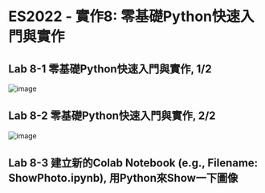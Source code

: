 # ES2022 - 實作8: 零基礎Python快速入門與實作

## Lab 8-1 零基礎Python快速入門與實作, 1/2

![image](https://user-images.githubusercontent.com/89304181/200157003-7c00aee1-78e6-4f36-b99a-a0f8a336562d.png)

## Lab 8-2 零基礎Python快速入門與實作, 2/2

![image](https://user-images.githubusercontent.com/89304181/200156984-755a4e57-869c-4c7a-a4bc-e125f32a498f.png)

## Lab 8-3 建立新的Colab Notebook (e.g., Filename: ShowPhoto.ipynb), 用Python來Show一下圖像
